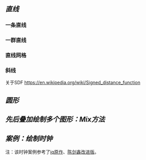 ## ***直线*** 
### 一条直线

### 一群直线

### 直线网格

### 斜线
关于SDF
https://en.wikipedia.org/wiki/Signed_distance_function

## ***圆形***

## ***先后叠加绘制多个图形：Mix方法***

## ***案例：绘制时钟***

注：该时钟案例参考了[iq原作](https://www.shadertoy.com/view/lsXGz8)、[陈剑鑫改进版](https://zhuanlan.zhihu.com/p/39798563?utm_source=ZHShareTargetIDMore&utm_medium=social&utm_oi=70060592857088)。